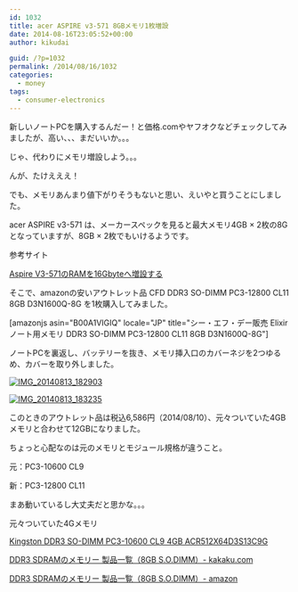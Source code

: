 ```yaml
---
id: 1032
title: acer ASPIRE v3-571 8GBメモリ1枚増設
date: 2014-08-16T23:05:52+00:00
author: kikudai

guid: /?p=1032
permalink: /2014/08/16/1032
categories:
  - money
tags:
  - consumer-electronics
---
```

新しいノートPCを購入するんだー！と価格.comやヤフオクなどチェックしてみましたが、高い、、、まだいいか。。。

じゃ、代わりにメモリ増設しよう。。。

んが、たけえええ！

でも、メモリあんまり値下がりそうもないと思い、えいやと買うことにしました。<!--more-->

acer ASPIRE v3-571 は、メーカースペックを見ると最大メモリ4GB × 2枚の8Gとなっていますが、8GB × 2枚でもいけるようです。

参考サイト
  
<a href="https://riku-zen.cocolog-nifty.com/blog001/2012/10/aspire-v3-571ra.html" target="_blank" rel="nofollow">Aspire V3-571のRAMを16Gbyteへ増設する</a>

そこで、amazonの安いアウトレット品 CFD DDR3 SO-DIMM PC3-12800 CL11 8GB D3N1600Q-8G を1枚購入してみました。

[amazonjs asin="B00A1VIGIQ" locale="JP" title="シー・エフ・デー販売 Elixir ノート用メモリ DDR3 SO-DIMM PC3-12800 CL11 8GB D3N1600Q-8G"]

ノートPCを裏返し、バッテリーを抜き、メモリ挿入口のカバーネジを2つゆるめ、カバーを取り外しました。
  
<a title="IMG_20140813_182903" href="https://www.flickr.com/photos/125776803@N07/14749067647" rel="nofollow"><img src="https://farm4.staticflickr.com/3875/14749067647_00edf14b54_n.jpg" alt="IMG_20140813_182903" class="alignnone " /></a>

<a title="IMG_20140813_183235" href="https://www.flickr.com/photos/125776803@N07/14935570435" rel="nofollow"><img src="https://farm4.staticflickr.com/3851/14935570435_8c52faf233_n.jpg" alt="IMG_20140813_183235" class="alignnone " /></a>
  
このときのアウトレット品は税込6,586円（2014/08/10）、元々ついていた4GBメモリと合わせて12GBになりました。

ちょっと心配なのは元のメモリとモジュール規格が違うこと。
  
元：PC3-10600 CL9
  
新：PC3-12800 CL11
  
まあ動いているし大丈夫だと思かな。。。

元々ついていた4Gメモリ
  
<a href="https://www.memory4less.com/m4l_itemdetail.aspx?itemid=1468876941" target="_blank" rel="nofollow">Kingston DDR3 SO-DIMM PC3-10600 CL9 4GB ACR512X64D3S13C9G</a>

<a href="https://kakaku.com/pc/pc-memory/itemlist.aspx?pdf_Spec101=3&pdf_Spec102=2&pdf_Spec201=8000-&pdf_so=p1" target="_blank" rel="nofollow">DDR3 SDRAMのメモリー 製品一覧（8GB S.O.DIMM）- kakaku.com</a>

<a href="https://www.amazon.co.jp/s/ref=sr_st_price-asc-rank?__mk_ja_JP=%E3%82%AB%E3%82%BF%E3%82%AB%E3%83%8A&keywords=sodimm&qid=1408192210&rh=n%3A2127209051%2Cn%3A2151901051%2Cn%3A2151941051%2Ck%3Asodimm%2Cp_n_feature_fifteen_browse-bin%3A2510057051%2Cp_n_feature_four_browse-bin%3A2190143051&sort=price-asc-rank" target="_blank" rel="nofollow">DDR3 SDRAMのメモリー 製品一覧（8GB S.O.DIMM）- amazon</a>